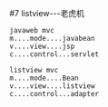 #7 listview---老虎机
	
	javaweb mvc
	m....mode....javabean
	v....view....jsp
	c....control...servlet
	
	listview mvc
	m....mode....Bean
	v....view....listview
	c....control...adapter